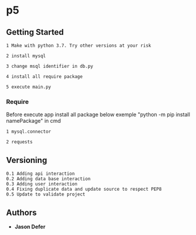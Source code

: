 # p5

## Getting Started
```
1 Make with python 3.7. Try other versions at your risk

2 install mysql

3 change msql identifier in db.py

4 install all require package

5 execute main.py
```

### Require
Before execute app install all package below
exemple "python -m pip install namePackage" in cmd
```
1 mysql.connector

2 requests

```

## Versioning
```
0.1 Adding api interaction
0.2 Adding data base interaction
0.3 Adding user interaction
0.4 Fixing duplicate data and update source to respect PEP8
0.5 Update to validate project
```
## Authors

* **Jason Defer**
